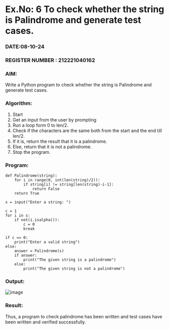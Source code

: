# Ex.No: 6 To check whether the string is Palindrome and generate test cases.

### DATE:08-10-24                                                                            
### REGISTER NUMBER : 212221040162
### AIM: 
Write a Python program to check whether the string is Palindrome and generate test cases. 
### Algorithm:
1. Start
2. Get an input from the user by prompting 
3. Run a loop form 0 to len/2.
4. Check if the characters are the same both from the start and the end till len/2. 
5. If it is, return the result that it is a palindrome.
6. Else, return that it is not a palindrome. 
7. Stop the program.
### Program:
```
def Palindrome(string):
    for i in range(0, int(len(string)/2)):
        if string[i] != string[len(string)-i-1]:
            return False
    return True

s = input("Enter a string: ")

c = 1
for i in s:
    if not(i.isalpha()):
        c = 0
        break  

if c == 0:
    print("Enter a valid string")
else:
    answer = Palindrome(s)
    if answer:
        print("The given string is a palindrome")
    else:
        print("The given string is not a palindrome")

```

### Output:
![image](https://github.com/user-attachments/assets/943f4ae2-36f8-4893-a19a-94c2f9c8ccd7)

### Result:
Thus, a program to check palindrome has been written and test cases have been written and verified successfully.
